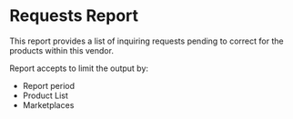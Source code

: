 # Requests Report
This report provides a list of inquiring requests pending to correct for the products within this vendor.

Report accepts to limit the output by:
* Report period
* Product List
* Marketplaces

